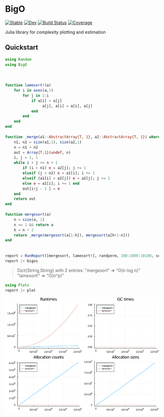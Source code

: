 # BigO

[![Stable](https://img.shields.io/badge/docs-stable-blue.svg)](https://endremborza.github.io/BigO.jl/stable)
[![Dev](https://img.shields.io/badge/docs-dev-blue.svg)](https://endremborza.github.io/BigO.jl/dev)
[![Build Status](https://github.com/endremborza/BigO.jl/workflows/CI/badge.svg)](https://github.com/endremborza/BigO.jl/actions)
[![Coverage](https://codecov.io/gh/endremborza/BigO.jl/branch/master/graph/badge.svg)](https://codecov.io/gh/endremborza/BigO.jl)

Julia library for complexity plotting and estimation

## Quickstart

```julia
using Random
using BigO



function lamesort!(a)
    for i in axes(a,1)
        for j in 1:i
            if a[i] < a[j]
                 a[j], a[i] = a[i], a[j]
            end
        end
    end
end

function _merge(a1::AbstractArray{T, 1}, a2::AbstractArray{T, 1}) where {T}
    n1, n2 = size(a1,1), size(a2,1)
    n = n1 + n2
    out = Array{T,1}(undef, n)
    i, j = 1, 1
    while i + j <= n + 1
        if (i > n1) e = a2[j]; j += 1
        elseif (j > n2) e = a1[i]; i += 1
        elseif (a1[i] > a2[j]) e = a2[j]; j += 1
        else e = a1[i]; i += 1 end
        out[i+j - 2 ] = e
    end
    return out
end

function mergesort(a)
    n = size(a, 1)
    n == 1 && return a
    h = n ÷ 2
    return _merge(mergesort(a[1:h]), mergesort(a[h+1:n]))
end


report = RunReport([mergesort, lamesort!], randperm, 100:1000:10100, seconds=0.2; samples=200)
report |> bigos
```

> Dict{String,String} with 2 entries:
>  "mergesort" => "O(n log n)"
>  "lamesort!" => "O(n^p)" 

```julia
using Plots
report |> plot
```

![plot](docs/src/demo-sort.png)